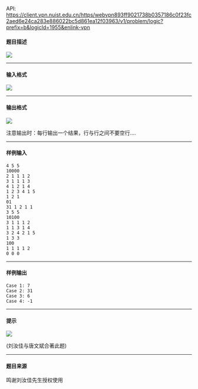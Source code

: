 API: https://client.vpn.nuist.edu.cn/https/webvpn893ff9021738b0357186c0f23fc2aed6e24ca283e886022bc5d861ea12f03963/v1/problem/logic?prefix=b&logicId=1955&enlink-vpn

#### 题目描述

![](../file/1955_0.jpg)

---

#### 输入格式

![](../file/1955_0.jpg)

---

#### 输出格式

![](../file/1955_0.jpg)

注意输出时：每行输出一个结果，行与行之间不要空行....

---

#### 样例输入
```
4 5 5 
10000 
2 1 1 1 2 
3 1 1 1 3 
4 1 2 1 4 
1 2 3 4 1 5 
1 2 1 
01 
31 1 2 1 1 
3 5 5 
10100 
3 1 1 1 2 
1 1 3 1 4 
3 2 4 2 1 5 
1 3 3 
100 
1 1 1 1 2 
0 0 0 
```

---

#### 样例输出
```
Case 1: 7  
Case 2: 31
Case 3: 6
Case 4: -1 
```

---

#### 提示

![](../file/1955_0.jpg)

(刘汝佳与唐文斌合著此题)

---

#### 题目来源

鸣谢刘汝佳先生授权使用